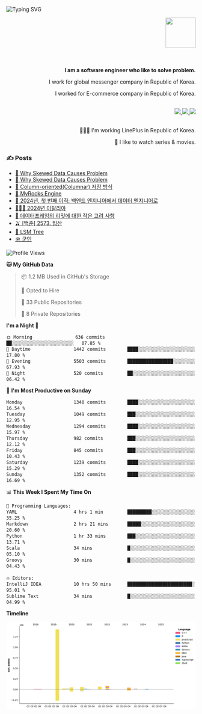 ![Typing SVG](https://readme-typing-svg.herokuapp.com/?lines=Hello,+I'm+Changkwon+😎&height=150&width=1024&size=40&color=458588&background=282828&center=true&vCenter=true&multiline=false&duration=2000&pause=0)

<div align=right>
  <a href="https://github.com/devxb/gitanimals">
    <img
      src="https://render.gitanimals.org/lines/spearkkk?pet-id=624227435622945015"
      width="80"
      height="80"
    />
  </a>
  <br/>
  <br/>  
  <br/>
  
  **I am a software engineer who like to solve problem.**<br/>

  I work for global messenger company in Republic of Korea.<br/> 
  
  I worked for E-commerce company in Republic of Korea.<br/>
  <br/>

  <a href="https://www.linkedin.com/in/spearkkk/" target="_blank">
    <img src="https://img.shields.io/badge/LinkedIn-305D61.svg?&style=for-the-badge&logo=linkedin&logoColor=ffffff&labelColor=305D61&logoWidth=20"/>
  </a>
  <a href="http://spearkkk.dev/en/resume/" target="_blank">
    <img src="https://img.shields.io/badge/resume-305D61.svg?&style=for-the-badge&logo=ReadtheDocs&logoColor=ffffff&labelColor=305D61&logoWidth=20"/>
  </a>
  <a href="https://spearkkk.dev/" target="_blank">
    <img src="https://img.shields.io/badge/blog-305D61.svg?&style=for-the-badge&logo=ReadtheDocs&logoColor=ffffff&labelColor=305D61&logoWidth=20"/>
  </a>
  
  <br/>
  <br/>
  
  👨🏼‍💻 I'm working LinePlus in Republic of Korea.
  <br/>
  
  🍿 I like to watch series & movies.
  <br/>

</div>
  
<div align=left>
  
  <div>
    
  ### ✍️ Posts
    
  </div>
  
  <!-- BLOGPOSTS:START -->
- [🍐 Why Skewed Data Causes Problem](https://spearkkk.dev/why-skewed-data-causes-problem)
- [🍐 Why Skewed Data Causes Problem](https://spearkkk.dev/why-skewed-data-causes-problem)
- [🥖 Column-oriented(Columnar) 저장 방식](https://spearkkk.dev/column-oriented)
- [🍓 MyRocks Engine](https://spearkkk.dev/my-rocks_engine)
- [📝 2024년, 첫 번째 이직: 백엔드 엔지니어에서 데이터 엔지니어로](https://spearkkk.dev/2024-first-changing-company-from-backend-to-data-engineer)
- [🧑🏼‍🍳 2024년 이탈리아](https://spearkkk.dev/2024-italy)
- [🍄 데이터프레임의 리밋에 대한 작은 고려 사항](https://spearkkk.dev/dataframe-limit)
- [🫒 [백준] 2573. 빙산](https://spearkkk.dev/%EB%B0%B1%EC%A4%80-2573-%EB%B9%99%EC%82%B0)
- [🌽 LSM Tree](https://spearkkk.dev/lsm-tree)
- [🪖 군인](https://spearkkk.dev/soldier)
<!-- BLOGPOSTS:END -->

  
<!--START_SECTION:waka-->
![Profile Views](http://img.shields.io/badge/Profile%20Views-0-blue)

**🐱 My GitHub Data** 

> 📦 1.2 MB Used in GitHub's Storage 
 > 
> 💼 Opted to Hire
 > 
> 📜 33 Public Repositories 
 > 
> 🔑 8 Private Repositories 
 > 
**I'm a Night 🦉** 

```text
🌞 Morning                636 commits         ██░░░░░░░░░░░░░░░░░░░░░░░   07.85 % 
🌆 Daytime                1442 commits        ████░░░░░░░░░░░░░░░░░░░░░   17.80 % 
🌃 Evening                5503 commits        █████████████████░░░░░░░░   67.93 % 
🌙 Night                  520 commits         ██░░░░░░░░░░░░░░░░░░░░░░░   06.42 % 
```
📅 **I'm Most Productive on Sunday** 

```text
Monday                   1340 commits        ████░░░░░░░░░░░░░░░░░░░░░   16.54 % 
Tuesday                  1049 commits        ███░░░░░░░░░░░░░░░░░░░░░░   12.95 % 
Wednesday                1294 commits        ████░░░░░░░░░░░░░░░░░░░░░   15.97 % 
Thursday                 982 commits         ███░░░░░░░░░░░░░░░░░░░░░░   12.12 % 
Friday                   845 commits         ███░░░░░░░░░░░░░░░░░░░░░░   10.43 % 
Saturday                 1239 commits        ████░░░░░░░░░░░░░░░░░░░░░   15.29 % 
Sunday                   1352 commits        ████░░░░░░░░░░░░░░░░░░░░░   16.69 % 
```


📊 **This Week I Spent My Time On** 

```text
💬 Programming Languages: 
YAML                     4 hrs 1 min         █████████░░░░░░░░░░░░░░░░   35.25 % 
Markdown                 2 hrs 21 mins       █████░░░░░░░░░░░░░░░░░░░░   20.60 % 
Python                   1 hr 33 mins        ███░░░░░░░░░░░░░░░░░░░░░░   13.71 % 
Scala                    34 mins             █░░░░░░░░░░░░░░░░░░░░░░░░   05.10 % 
Groovy                   30 mins             █░░░░░░░░░░░░░░░░░░░░░░░░   04.43 % 

🔥 Editors: 
IntelliJ IDEA            10 hrs 50 mins      ████████████████████████░   95.01 % 
Sublime Text             34 mins             █░░░░░░░░░░░░░░░░░░░░░░░░   04.99 % 
```

**Timeline**

![Lines of Code chart](https://raw.githubusercontent.com/spearkkk/spearkkk/main/assets/bar_graph.png)


<!--END_SECTION:waka-->
</div>

